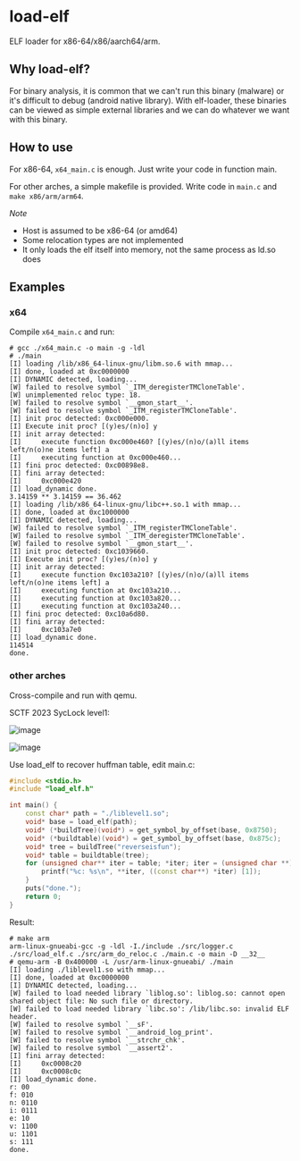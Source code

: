 # load-elf

ELF loader for x86-64/x86/aarch64/arm.

## Why load-elf?

For binary analysis, it is common that we can't run this binary (malware) or it's difficult to debug (android native library). With elf-loader, these binaries can be viewed as simple external libraries and we can do whatever we want with this binary.

## How to use

For x86-64, `x64_main.c` is enough. Just write your code in function main.

For other arches, a simple makefile is provided. Write code in `main.c` and `make x86/arm/arm64`.

*Note*
- Host is assumed to be x86-64 (or amd64)
- Some relocation types are not implemented
- It only loads the elf itself into memory, not the same process as ld.so does

## Examples

### x64

Compile `x64_main.c` and run:

```
# gcc ./x64_main.c -o main -g -ldl
# ./main
[I] loading /lib/x86_64-linux-gnu/libm.so.6 with mmap...
[I] done, loaded at 0xc0000000
[I] DYNAMIC detected, loading...
[W] failed to resolve symbol `_ITM_deregisterTMCloneTable'.
[W] unimplemented reloc type: 18.
[W] failed to resolve symbol `__gmon_start__'.
[W] failed to resolve symbol `_ITM_registerTMCloneTable'.
[I] init proc detected: 0xc000e000.
[I] Execute init proc? [(y)es/(n)o] y
[I] init array detected:
[I]     execute function 0xc000e460? [(y)es/(n)o/(a)ll items left/n(o)ne items left] a
[I]     executing function at 0xc000e460...
[I] fini proc detected: 0xc00898e8.
[I] fini array detected:
[I]     0xc000e420
[I] load_dynamic done.
3.14159 ** 3.14159 == 36.462
[I] loading /lib/x86_64-linux-gnu/libc++.so.1 with mmap...
[I] done, loaded at 0xc1000000
[I] DYNAMIC detected, loading...
[W] failed to resolve symbol `_ITM_registerTMCloneTable'.
[W] failed to resolve symbol `_ITM_deregisterTMCloneTable'.
[W] failed to resolve symbol `__gmon_start__'.
[I] init proc detected: 0xc1039660.
[I] Execute init proc? [(y)es/(n)o] y
[I] init array detected:
[I]     execute function 0xc103a210? [(y)es/(n)o/(a)ll items left/n(o)ne items left] a
[I]     executing function at 0xc103a210...
[I]     executing function at 0xc103a820...
[I]     executing function at 0xc103a240...
[I] fini proc detected: 0xc10a6d80.
[I] fini array detected:
[I]     0xc103a7e0
[I] load_dynamic done.
114514
done.
```

### other arches

Cross-compile and run with qemu.

SCTF 2023 SycLock level1:

![image](https://github.com/IchildYu/load-elf/assets/54837947/118b4298-932f-40fe-93be-0fdcec687ac0)

![image](https://github.com/IchildYu/load-elf/assets/54837947/3bb321ca-2e4c-46c6-a801-fb00905b5f22)

Use load_elf to recover huffman table, edit main.c:

```cpp
#include <stdio.h>
#include "load_elf.h"

int main() {
	const char* path = "./liblevel1.so";
	void* base = load_elf(path);
	void* (*buildTree)(void*) = get_symbol_by_offset(base, 0x8750);
	void* (*buildtable)(void*) = get_symbol_by_offset(base, 0x875c);
	void* tree = buildTree("reverseisfun");
	void* table = buildtable(tree);
	for (unsigned char** iter = table; *iter; iter = (unsigned char **)(*iter + 8)) {
		printf("%c: %s\n", **iter, ((const char**) *iter) [1]);
	}
	puts("done.");
	return 0;
}
```

Result:

```
# make arm
arm-linux-gnueabi-gcc -g -ldl -I./include ./src/logger.c ./src/load_elf.c ./src/arm_do_reloc.c ./main.c -o main -D __32__
# qemu-arm -B 0x400000 -L /usr/arm-linux-gnueabi/ ./main
[I] loading ./liblevel1.so with mmap...
[I] done, loaded at 0xc0000000
[I] DYNAMIC detected, loading...
[W] failed to load needed library `liblog.so': liblog.so: cannot open shared object file: No such file or directory.
[W] failed to load needed library `libc.so': /lib/libc.so: invalid ELF header.
[W] failed to resolve symbol `__sF'.
[W] failed to resolve symbol `__android_log_print'.
[W] failed to resolve symbol `__strchr_chk'.
[W] failed to resolve symbol `__assert2'.
[I] fini array detected:
[I]     0xc0008c20
[I]     0xc0008c0c
[I] load_dynamic done.
r: 00
f: 010
n: 0110
i: 0111
e: 10
v: 1100
u: 1101
s: 111
done.
```
